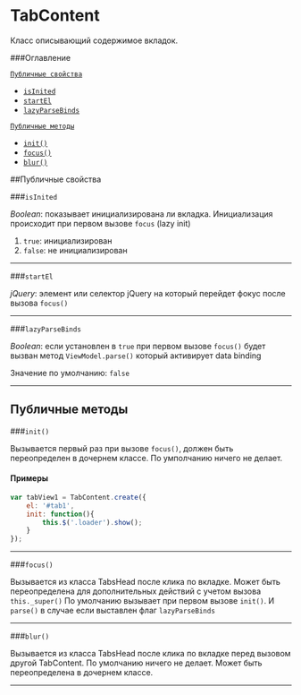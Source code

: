 # TabContent

Класс описывающий содержимое вкладок.

###Оглавление


<a href="#Публичные-свойства">`Публичные свойства`</a>
* <a href="#isinited">`isInited`</a>
* <a href="#startel">`startEl`</a>
* <a href="#lazyparsebinds">`lazyParseBinds`</a>

<a href="#Публичные-методы">`Публичные методы`</a>
* <a href="#init">`init()`</a>
* <a href="#focus">`focus()`</a>
* <a href="#blur">`blur()`</a>




##Публичные свойства

###`isInited`

*Boolean*: показывает инициализирована ли вкладка. Инициализация происходит при первом вызове `focus` (lazy init)

1. `true`: инициализирован
2. `false`: не инициализирован

* * *


###`startEl`

*jQuery*: элемент или селектор jQuery на который перейдет фокус после вызова `focus()`

* * *

###`lazyParseBinds`

*Boolean*: если установлен в `true` при первом вызове `focus()` будет вызван метод `ViewModel.parse()` который активирует data binding

Значение по умолчанию: `false`

* * *


## Публичные методы

###`init()`

Вызывается первый раз при вызове `focus()`, должен быть переопределен в дочернем классе. По умполчанию ничего не делает.

#### Примеры
```js
var tabView1 = TabContent.create({
    el: '#tab1',
    init: function(){
        this.$('.loader').show();
    }
});
```

* * *

###`focus()`

Вызывается из класса TabsHead после клика по вкладке. Может быть переопределена для дополнительных действий с учетом вызова `this._super()`
По умолчанию вызывает при первом вызове `init()`. И `parse()` в случае если выставлен флаг `lazyParseBinds`

* * *


###`blur()`

Вызывается из класса TabsHead после клика по вкладке перед вызовом другой TabContent. По умолчанию ничего не делает. Может быть переопределена в дочернем классе.

* * *
